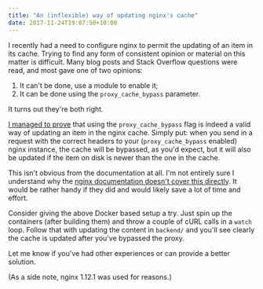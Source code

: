 ```yaml
---
title: "An (inflexible) way of updating nginx's cache"
date: 2017-11-24T19:07:50+10:00
---
```


I recently had a need to configure nginx to permit the updating of an item in
its cache. Trying to find any form of consistent opinion or material on this
matter is difficult. Many blog posts and Stack Overflow questions were read,
and most gave one of two opinions:

1. It can't be done, use a module to enable it;
1. It can be done using the `proxy_cache_bypass` parameter.

It turns out they're both right.

[I managed to prove](https://github.com/mrcrilly/nginx-cache-example) that
using the `proxy_cache_bypass` flag is indeed a valid way of updating an item
in the nginx cache. Simply put: when you send in a request with the correct
headers to your (`proxy_cache_bypass` enabled) nginx instance, the cache will
be bypassed, as you'd expect, but it will also be updated if the item on disk
is newer than the one in the cache.

This isn't obvious from the documentation at all. I'm not entirely sure I understand why the [nginx documentation
doesn't cover this
directly](http://nginx.org/en/docs/http/ngx_http_proxy_module.html#proxy_cache_bypass). It would be rather handy if they did and would likely save a lot of time and effort.

Consider giving the above Docker based setup a try. Just spin up the containers (after
building them) and throw a couple of cURL calls in a `watch` loop. Follow that
with updating the content in `backend/` and you'll see clearly the cache is
updated after you've bypassed the proxy.

Let me know if you've had other experiences or can provide a better solution.

(As a side note, nginx 1.12.1 was used for reasons.)
